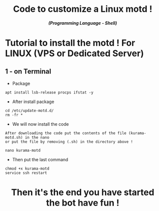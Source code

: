 <h1 align="center">Code to customize a Linux motd !</h1>
<em><h5 align="center">(Programming Language - Shell)</h5></em>

# Tutorial to install the motd ! For LINUX (VPS or Dedicated Server)

## 1 - on Terminal

- Package

```shell script
apt install lsb-release procps ifstat -y
```

- After install package

```shell script
cd /etc/update-motd.d/
rm -fr *
```

- We will now install the code

```shell script
After downloading the code put the contents of the file (kurama-motd.sh) in the nano
or put the file by removing (.sh) in the directory above !

nano kurama-motd
```

- Then put the last command

```shell script
chmod +x kurama-motd
service ssh restart
```

<h1 align="center">Then it's the end you have started the bot have fun !</h1>

